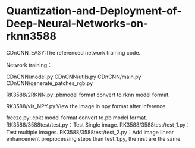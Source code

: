 # Quantization-and-Deployment-of-Deep-Neural-Networks-on-rknn3588
CDnCNN_EASY:The referenced network training code.

Network training：

CDnCNN/model.py
CDnCNN/utils.py
CDnCNN/main.py
CDnCNN/generate_patches_rgb.py  

RK3588/2RKNN.py:.pbmodel format convert to.rknn model format.

RK3588/vis_NPY.py:View the image in npy format after inference.

freeze.py:.cpkt model format convert to.pb model format.
RK3588/3588test/test.py：Test Single image.
RK3588/3588test/test_1.py：Test multiple images.
RK3588/3588test/test_2.py：Add image linear enhancement preprocessing steps than test_1.py, the rest are the same.

